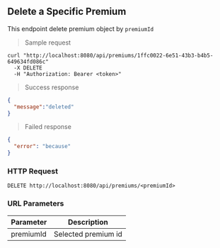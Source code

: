 ## Delete a Specific Premium

This endpoint delete premium object by <code>premiumId</code>

> Sample request 

```shell
curl "http://localhost:8080/api/premiums/1ffc0022-6e51-43b3-b4b5-649634fd086c"
  -X DELETE
  -H "Authorization: Bearer <token>"
```

> Success response

```json
{
  "message":"deleted"
}
```

> Failed response

```json
{
  "error": "because"
}
```

### HTTP Request

`DELETE http://localhost:8080/api/premiums/<premiumId>`

### URL Parameters

Parameter | Description
--------- | -----------
premiumId | Selected premium id